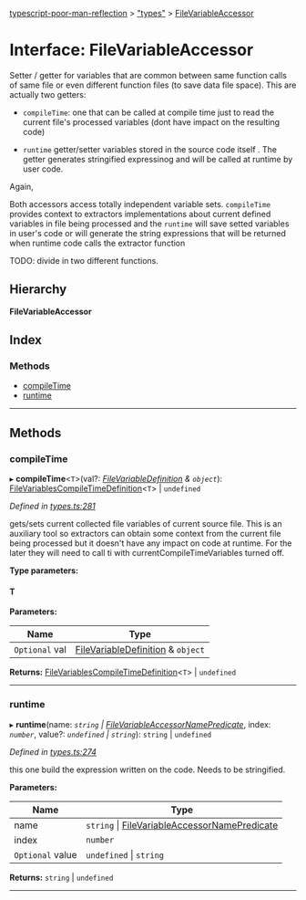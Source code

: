 [typescript-poor-man-reflection](../README.md) > ["types"](../modules/_types_.md) > [FileVariableAccessor](../interfaces/_types_.filevariableaccessor.md)

# Interface: FileVariableAccessor

Setter / getter for variables that are common between same function calls of same file or even different function files (to save data file space). This are actually two getters:

*   `compileTime`: one that can be called at compile time just to read the current file's processed variables (dont have impact on the resulting code)
    
*   `runtime` getter/setter variables stored in the source code itself . The getter generates stringified expressinog and will be called at runtime by user code.
    

Again,

Both accessors access totally independent variable sets. `compileTime` provides context to extractors implementations about current defined variables in file being processed and the `runtime` will save setted variables in user's code or will generate the string expressions that will be returned when runtime code calls the extractor function

TODO: divide in two different functions.

## Hierarchy

**FileVariableAccessor**

## Index

### Methods

* [compileTime](_types_.filevariableaccessor.md#compiletime)
* [runtime](_types_.filevariableaccessor.md#runtime)

---

## Methods

<a id="compiletime"></a>

###  compileTime

▸ **compileTime**<`T`>(val?: *[FileVariableDefinition](_types_.filevariabledefinition.md) & `object`*): [FileVariablesCompileTimeDefinition](../modules/_types_.md#filevariablescompiletimedefinition)<`T`> \| `undefined`

*Defined in [types.ts:281](https://github.com/cancerberoSgx/typescript-poor-man-reflection/blob/3c8d91b/src/types.ts#L281)*

gets/sets current collected file variables of current source file. This is an auxiliary tool so extractors can obtain some context from the current file being processed but it doesn't have any impact on code at runtime. For the later they will need to call ti with currentCompileTimeVariables turned off.

**Type parameters:**

#### T 
**Parameters:**

| Name | Type |
| ------ | ------ |
| `Optional` val | [FileVariableDefinition](_types_.filevariabledefinition.md) & `object` |

**Returns:** [FileVariablesCompileTimeDefinition](../modules/_types_.md#filevariablescompiletimedefinition)<`T`> \| `undefined`

___
<a id="runtime"></a>

###  runtime

▸ **runtime**(name: *`string` \| [FileVariableAccessorNamePredicate](_types_.filevariableaccessornamepredicate.md)*, index: *`number`*, value?: *`undefined` \| `string`*): `string` \| `undefined`

*Defined in [types.ts:274](https://github.com/cancerberoSgx/typescript-poor-man-reflection/blob/3c8d91b/src/types.ts#L274)*

this one build the expression written on the code. Needs to be stringified.

**Parameters:**

| Name | Type |
| ------ | ------ |
| name | `string` \| [FileVariableAccessorNamePredicate](_types_.filevariableaccessornamepredicate.md) |
| index | `number` |
| `Optional` value | `undefined` \| `string` |

**Returns:** `string` \| `undefined`

___

